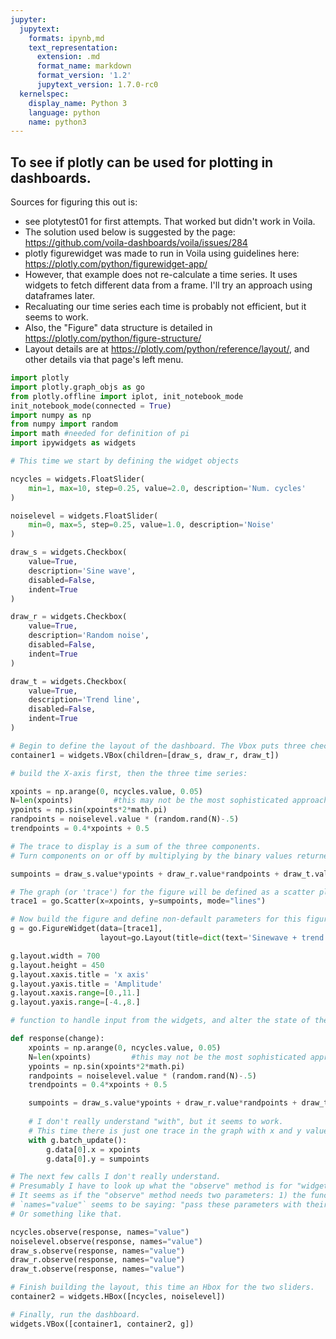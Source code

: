 ```yaml
---
jupyter:
  jupytext:
    formats: ipynb,md
    text_representation:
      extension: .md
      format_name: markdown
      format_version: '1.2'
      jupytext_version: 1.7.0-rc0
  kernelspec:
    display_name: Python 3
    language: python
    name: python3
---
```


## To see if plotly can be used for plotting in dashboards.


Sources for figuring this out is: 
* see plotytest01 for first attempts. That worked but didn't work in Voila.
* The solution used below is suggested by the page: https://github.com/voila-dashboards/voila/issues/284
* plotly figurewidget was made to run in Voila using guidelines here: https://plotly.com/python/figurewidget-app/
* However, that example does not re-calculate a time series. It uses widgets to fetch different data from a frame. I'll try an approach using dataframes later. 
* Recaluating our time series each time is probably not efficient, but it seems to work.
* Also, the "Figure" data structure is detailed in https://plotly.com/python/figure-structure/
* Layout details are at https://plotly.com/python/reference/layout/, and other details via that page's left menu.

```python
import plotly
import plotly.graph_objs as go
from plotly.offline import iplot, init_notebook_mode
init_notebook_mode(connected = True)
import numpy as np
from numpy import random
import math #needed for definition of pi
import ipywidgets as widgets
```

```python
# This time we start by defining the widget objects

ncycles = widgets.FloatSlider(
    min=1, max=10, step=0.25, value=2.0, description='Num. cycles'
)

noiselevel = widgets.FloatSlider(
    min=0, max=5, step=0.25, value=1.0, description='Noise'
)

draw_s = widgets.Checkbox(
    value=True,
    description='Sine wave',
    disabled=False,
    indent=True
)

draw_r = widgets.Checkbox(
    value=True,
    description='Random noise',
    disabled=False,
    indent=True
)

draw_t = widgets.Checkbox(
    value=True,
    description='Trend line',
    disabled=False,
    indent=True
) 

# Begin to define the layout of the dashboard. The Vbox puts three checkboxes in a column. 
container1 = widgets.VBox(children=[draw_s, draw_r, draw_t]) 
```

```python
# build the X-axis first, then the three time series: 

xpoints = np.arange(0, ncycles.value, 0.05)
N=len(xpoints)         #this may not be the most sophisticated approach 
ypoints = np.sin(xpoints*2*math.pi)
randpoints = noiselevel.value * (random.rand(N)-.5)
trendpoints = 0.4*xpoints + 0.5

# The trace to display is a sum of the three components. 
# Turn components on or off by multiplying by the binary values returned by check box widgets: "component.value". 

sumpoints = draw_s.value*ypoints + draw_r.value*randpoints + draw_t.value*trendpoints

# The graph (or 'trace') for the figure will be defined as a scatter plot, of type "lines".
trace1 = go.Scatter(x=xpoints, y=sumpoints, mode="lines")

# Now build the figure and define non-default parameters for this figure
g = go.FigureWidget(data=[trace1], 
                    layout=go.Layout(title=dict(text='Sinewave + trend + noise')))

g.layout.width = 700
g.layout.height = 450
g.layout.xaxis.title = 'x axis'
g.layout.yaxis.title = 'Amplitude'
g.layout.xaxis.range=[0.,11.]
g.layout.yaxis.range=[-4.,8.]
```

```python
# function to handle input from the widgets, and alter the state of the graph

def response(change):   
    xpoints = np.arange(0, ncycles.value, 0.05)
    N=len(xpoints)         #this may not be the most sophisticated approach 
    ypoints = np.sin(xpoints*2*math.pi)
    randpoints = noiselevel.value * (random.rand(N)-.5)
    trendpoints = 0.4*xpoints + 0.5

    sumpoints = draw_s.value*ypoints + draw_r.value*randpoints + draw_t.value*trendpoints
    
    # I don't really understand "with", but it seems to work. 
    # This time there is just one trace in the graph with x and y values.
    with g.batch_update():
        g.data[0].x = xpoints
        g.data[0].y = sumpoints

# The next few calls I don't really understand. 
# Presumably I have to look up what the "observe" method is for "widget" objects. 
# It seems as if the "observe" method needs two parameters: 1) the function to call and 2) the "names" parameters. 
# `names="value"` seems to be saying: "pass these parameters with their values into the 'response' function". 
# Or something like that.

ncycles.observe(response, names="value")
noiselevel.observe(response, names="value")
draw_s.observe(response, names="value")
draw_r.observe(response, names="value")
draw_t.observe(response, names="value")

```

```python
# Finish building the layout, this time an Hbox for the two sliders. 
container2 = widgets.HBox([ncycles, noiselevel])

# Finally, run the dashboard. 
widgets.VBox([container1, container2, g])
```
